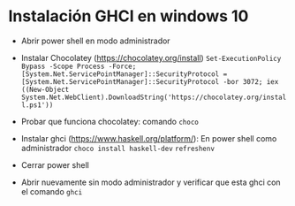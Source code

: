 # Instalación GHCI en windows 10

* Abrir power shell en modo administrador

* Instalar Chocolatey (https://chocolatey.org/install)
`Set-ExecutionPolicy Bypass -Scope Process -Force; [System.Net.ServicePointManager]::SecurityProtocol = [System.Net.ServicePointManager]::SecurityProtocol -bor 3072; iex ((New-Object System.Net.WebClient).DownloadString('https://chocolatey.org/install.ps1'))`

* Probar que funciona chocolatey: comando `choco`

* Instalar ghci (https://www.haskell.org/platform/): En power shell como administrador
`choco install haskell-dev`
`refreshenv`

* Cerrar power shell

* Abrir nuevamente sin modo administrador y verificar que esta ghci con el comando `ghci`

